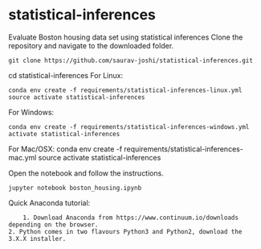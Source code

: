 # statistical-inferences
Evaluate Boston housing data set  using statistical inferences
Clone the repository and navigate to the downloaded folder.

	git clone https://github.com/saurav-joshi/statistical-inferences.git
  
  cd statistical-inferences
  For Linux:

	conda env create -f requirements/statistical-inferences-linux.yml
	source activate statistical-inferences

For Windows:

	conda env create -f requirements/statistical-inferences-windows.yml
	activate statistical-inferences

For Mac/OSX:
        conda env create -f requirements/statistical-inferences-mac.yml
        source activate statistical-inferences
	
Open the notebook and follow the instructions.

	jupyter notebook boston_housing.ipynb

Quick Anaconda tutorial:

        1. Download Anaconda from https://www.continuum.io/downloads depending on the browser. 
	2. Python comes in two flavours Python3 and Python2, download the 3.X.X installer. 
	
